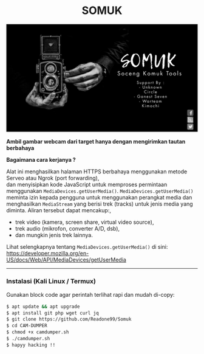 <h1 align="center">SOMUK</h1>
<p align="center"><img src="Somuk.jpg" max-width="90%%" height="auto"></p>
<b><p align="left">Ambil gambar webcam dari target hanya dengan mengirimkan tautan berbahaya</b></p>
<b>Bagaimana cara kerjanya ?</b>

Alat ini menghasilkan halaman HTTPS berbahaya menggunakan metode Serveo atau Ngrok (port forwarding),  
dan menyisipkan kode JavaScript untuk memproses permintaan menggunakan `MediaDevices.getUserMedia()`.
`MediaDevices.getUserMedia()` meminta izin kepada pengguna untuk menggunakan perangkat media dan menghasilkan `MediaStream` 
yang berisi trek (tracks) untuk jenis media yang diminta. Aliran tersebut dapat mencakup:,

- trek video (kamera, screen share, virtual video source),
- trek audio (mikrofon, converter A/D, dsb),
- dan mungkin jenis trek lainnya.

Lihat selengkapnya tentang `MediaDevices.getUserMedia()` di sini:  
https://developer.mozilla.org/en-US/docs/Web/API/MediaDevices/getUserMedia

---

### Instalasi (Kali Linux / Termux)

Gunakan block code agar perintah terlihat rapi dan mudah di-copy:

```bash
$ apt update && apt upgrade
$ apt install git php wget curl jq
$ git clone https://github.com/Readone99/Somuk
$ cd CAM-DUMPER
$ chmod +x camdumper.sh
$ ./camdumper.sh
$ hapyy hacking !!
